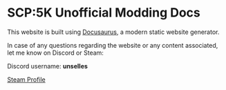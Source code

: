# SCP:5K Unofficial Modding Docs
This website is built using [Docusaurus](https://docusaurus.io/), a modern static website generator.

In case of any questions regarding the website or any content associated, let me know on Discord or Steam:

Discord username: **unselles**

[Steam Profile](https://steamcommunity.com/profiles/76561198126898608/)
